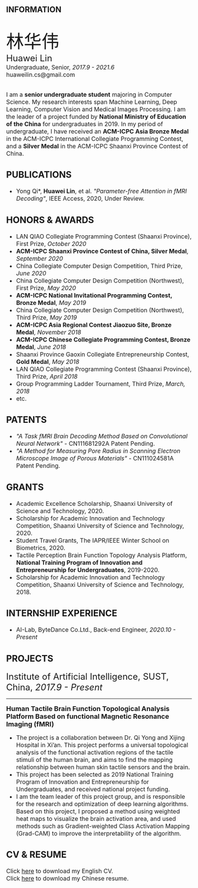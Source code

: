 ## INFORMATION
<br>
<font size='10px'>林华伟</font><br>
<font size='5px'>Huawei Lin</font><br>
<font size='3px'>Undergraduate, Senior, <i>2017.9 - 2021.6</i></font><br>
<font size='3px'>huaweilin.cs@gmail.com</font><br>
<br>
<br>
<font size='3px'> I am a <b>senior undergraduate student</b> majoring in Computer Science. My research interests span Machine Learning, Deep Learning, Computer Vision and Medical Images Processing. I am the leader of a project funded by <b>National Ministry of Education of the China</b> for undergraduates in 2019. In my period of undergraduate, I have received an <b>ACM-ICPC Asia Bronze Medal</b> in the ACM-ICPC International Collegiate Programming Contest, and a <b>Silver Medal</b> in the ACM-ICPC Shaanxi Province Contest of China.

## PUBLICATIONS
- <font size='3px'>Yong Qi*, <b>Huawei Lin</b>, et al. <i>"Parameter-free Attention in fMRI Decoding"</i>, IEEE Access, 2020, Under Review.</font>

## HONORS & AWARDS
- <font size='3px'>LAN QIAO Collegiate Programming Contest (Shaanxi Province), First Prize, <i>October 2020</i></div></font>
- <font size='3px'><b>ACM-ICPC Shaanxi Province Contest of China, Silver Medal</b>, <i>September 2020</i></font>
- <font size='3px'>China Collegiate Computer Design Competition, Third Prize, <i>June 2020</i></font>
- <font size='3px'>China Collegiate Computer Design Competition (Northwest), First Prize, <i>May 2020</i></font>
- <font size='3px'><b>ACM-ICPC National Invitational Programming Contest, Bronze Medal</b>, <i>May 2019</i></font>
- <font size='3px'>China Collegiate Computer Design Competition (Northwest), Third Prize, <i>May 2019</i></font>
- <font size='3px'><b>ACM-ICPC Asia Regional Contest Jiaozuo Site, Bronze Medal</b>, <i>November 2018</i></font>
- <font size='3px'><b>ACM-ICPC Chinese Collegiate Programming Contest, Bronze Medal</b>, <i>June 2018</i></font>
- <font size='3px'>Shaanxi Province Gaoxin Collegiate Entrepreneurship Contest, <b>Gold Medal</b>, <i>May 2018</i></font>
- <font size='3px'>LAN QIAO Collegiate Programming Contest (Shaanxi Province), Third Prize, <i>April 2018</i></font>
- <font size='3px'>Group Programming Ladder Tournament, Third Prize, <i>March, 2018</i></font>
- <font size='3px'>etc.</font>

## PATENTS
- <font size='3px'><i>"A Task fMRI Brain Decoding Method Based on Convolutional Neural Network"</i> - CN111681292A Patent Pending.</font><br>
- <font size='3px'><i>"A Method for Measuring Pore Radius in Scanning Electron Microscope Image of Porous Materials"</i> - CN111024581A Patent Pending.</font><br>

## GRANTS
- <font size='3pt'>Academic Excellence Scholarship, Shaanxi University of Science and Technology, 2020.</font><br>
- <font size='3px'>Scholarship for Academic Innovation and Technology Competition, Shaanxi University of Science and Technology, 2020.</font><br>
- <font size='3px'>Student Travel Grants, The IAPR/IEEE Winter School on Biometrics, 2020.</font><br>
- <font size='3px'>Tactile Perception Brain Function Topology Analysis Platform, <b>National Training Program of Innovation and Entrepreneurship for Undergraduates</b>, 2019-2020.</font><br>
- <font size='3px'>Scholarship for Academic Innovation and Technology Competition, Shaanxi University of Science and Technology, 2018.</font><br>

## INTERNSHIP EXPERIENCE
- AI-Lab, ByteDance Co.Ltd., Back-end Engineer, <i>2020.10 - Present</i>


## PROJECTS
<font size='5px'>Institute of Artificial Intelligence, SUST, China, <i>2017.9 - Present</i></font>

---
<font size='4px'><b>Human Tactile Brain Function Topological Analysis Platform Based on functional
Magnetic Resonance Imaging (fMRI)</b></font>

- <font size='3px'>The project is a collaboration between Dr. Qi Yong and Xijing Hospital in Xi’an. This project performs a universal topological analysis of the functional activation regions of the tactile stimuli of the human brain, and aims to find the mapping relationship between human skin tactile sensors and the brain.</font>
- <font size='3px'>This project has been selected as 2019 National Training Program of Innovation and Entrepreneurship for Undergraduates, and received national project funding. </font>
- <font size='3px'>I am the team leader of this project group, and is responsible for the research and optimization of deep learning algorithms. Based on this project, I proposed a method using weighted heat maps to visualize the brain activation area, and used methods such as Gradient-weighted Class Activation Mapping (Grad-CAM) to improve the interpretability of the algorithm.</font>




## CV & RESUME
<font size='3px'>Click [here](http://www.winsoul.icu/wp-content/uploads/2020/04/HuaweiLin.pdf) to download my English CV.</font><br>
<font size='3px'>Click [here](http://winsoul.icu/wp-content/uploads/2020/04/LinHuawei-cn.pdf) to download my Chinese resume.</font>



